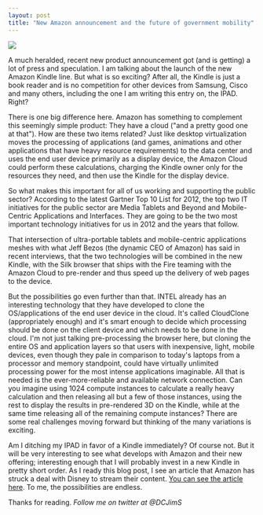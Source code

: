 ```yaml
---
layout: post
title: "New Amazon announcement and the future of government mobility"
---
```


![](https://s3.amazonaws.com/jnswebpage/blog_images/Amazon-kindle-fire-tablet-cheap23-300x225.jpg)

A much heralded, recent new product announcement got (and is getting) a lot of press and speculation.  I am talking about the launch of the new Amazon Kindle line. But what is so exciting? After all, the Kindle is just a book reader and is no competition for other devices from Samsung, Cisco and many others, including the one I am writing this entry on, the IPAD.  Right?

There is one big difference here.  Amazon has something to complement this seemingly simple product: 
They have a cloud ("and a pretty good one at that").  How are these two items related?  Just like desktop virtualization moves the processing of applications (and games, animations and other applications that have heavy resource requirements) to the data center and uses the end user device primarily as a display device, the Amazon Cloud could perform these calculations, charging the Kindle owner only for the resources they need, and then use the Kindle for the display device.

So what makes this important for all of us working and supporting the public sector? According to the latest Gartner Top 10 List for 2012, the top two IT initiatives for the public sector are Media Tablets and Beyond and Mobile-Centric Applications and Interfaces.  They are going to be the two most important technology 
initiatives for us in 2012 and the years that follow.

That intersection of  ultra-portable tablets and mobile-centric applications meshes with what Jeff Bezos (the dynamic CEO of Amazon) has said in recent interviews, that the two technologies will be combined in the new Kindle, with the Silk browser that ships with the Fire teaming with the Amazon Cloud to pre-render and thus speed up the delivery of web pages to the device.

But the possibilities go even further than that.  INTEL already has an interesting technology that they have developed to clone the OS/applications of the end user device in the cloud.  It's called CloudClone (appropriately enough) and it's smart enough to decide which processing should be done on the client device 
and which needs to be done in the cloud.  I'm not just talking pre-processing the browser here, but cloning the entire OS and application layers so that users with inexpensive, light, mobile devices, even though they pale in comparison to today's laptops from a processor and memory standpoint, could have virtually 
unlimited processing power for the most intense applications imaginable.  All that is needed is the ever-more-reliable and available network connection.  Can you imagine using 1024 compute instances to calculate a really heavy calculation and then releasing all but a few of those instances, using the rest to display the results in pre-rendered 3D on the Kindle, while at the same time releasing all of the remaining compute instances?  There are some real challenges moving forward but thinking of the many variations is exciting.

Am I ditching my IPAD in favor of a Kindle immediately?  Of course not.  But it will be very interesting to see what develops with Amazon and their new offering;  interesting enough that I will probably invest in a new Kindle in pretty short order.  As I ready this blog post, I see an article that Amazon has struck a deal with Disney to stream their content.  [You can see the article here](http://finance.yahoo.com/news/Disney-Pens-Licensing-Deals-wscheats-4258741656.html?x=0).  To me, the possibilities are endless. 

Thanks for reading.  *Follow me on twitter at @DCJimS*
